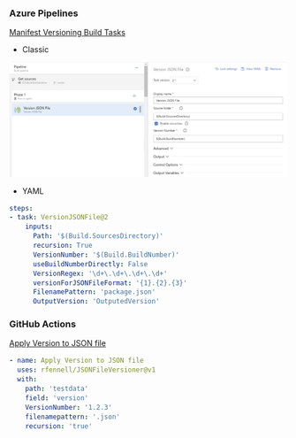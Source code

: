 ### Azure Pipelines
[Manifest Versioning Build Tasks](https://marketplace.visualstudio.com/items?itemName=richardfennellBM.BM-VSTS-Versioning-Task)

- Classic

![Version JSON File](images/task-VersionJSONFile.png)

- YAML

```yaml
steps:
- task: VersionJSONFile@2
    inputs:
      Path: '$(Build.SourcesDirectory)'
      recursion: True
      VersionNumber: '$(Build.BuildNumber)'
      useBuildNumberDirectly: False
      VersionRegex: '\d+\.\d+\.\d+\.\d+'
      versionForJSONFileFormat: '{1}.{2}.{3}'
      FilenamePattern: 'package.json'
      OutputVersion: 'OutputedVersion'
  ```
### GitHub Actions
[Apply Version to JSON file](https://github.com/marketplace/actions/apply-version-to-json-file)
```yaml
- name: Apply Version to JSON file
  uses: rfennell/JSONFileVersioner@v1
  with:
    path: 'testdata'
    field: 'version'
    VersionNumber: '1.2.3'
    filenamepattern: '.json' 
    recursion: 'true'
```
